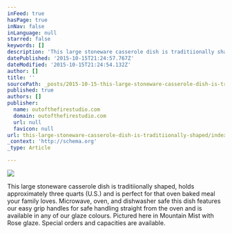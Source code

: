 ```yaml
---
inFeed: true
hasPage: true
inNav: false
inLanguage: null
starred: false
keywords: []
description: 'This large stoneware casserole dish is traditiionally shaped, holds approximately three quarts (U.S.) and is perfect for that oven baked meal your family loves.'
datePublished: '2015-10-15T21:24:57.767Z'
dateModified: '2015-10-15T21:24:54.132Z'
author: []
title: ''
sourcePath: _posts/2015-10-15-this-large-stoneware-casserole-dish-is-traditiionally-shaped.md
published: true
authors: []
publisher:
  name: outofthefirestudio.com
  domain: outofthefirestudio.com
  url: null
  favicon: null
url: this-large-stoneware-casserole-dish-is-traditiionally-shaped/index.html
_context: 'http://schema.org'
_type: Article

---
```

![](http://outofthefirestudio.com/images/Baking/Casserole1.jpg)

This large stoneware casserole dish is traditiionally shaped, holds approximately three quarts (U.S.) and is perfect for that oven baked meal your family loves. Microwave, oven, and dishwasher safe this dish features our easy grip handles for safe handling straight from the oven and is available in any of our glaze colours. Pictured here  in Mountain Mist with Rose glaze. Special orders and capacities are available.